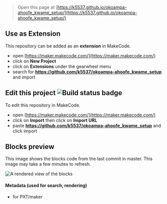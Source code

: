 
> Open this page at [https://k5537.github.io/okoampa-ahoofe_kwame_setup/](https://k5537.github.io/okoampa-ahoofe_kwame_setup/)

## Use as Extension

This repository can be added as an **extension** in MakeCode.

* open [https://maker.makecode.com/](https://maker.makecode.com/)
* click on **New Project**
* click on **Extensions** under the gearwheel menu
* search for **https://github.com/k5537/okoampa-ahoofe_kwame_setup** and import

## Edit this project ![Build status badge](https://github.com/k5537/okoampa-ahoofe_kwame_setup/workflows/MakeCode/badge.svg)

To edit this repository in MakeCode.

* open [https://maker.makecode.com/](https://maker.makecode.com/)
* click on **Import** then click on **Import URL**
* paste **https://github.com/k5537/okoampa-ahoofe_kwame_setup** and click import

## Blocks preview

This image shows the blocks code from the last commit in master.
This image may take a few minutes to refresh.

![A rendered view of the blocks](https://github.com/k5537/okoampa-ahoofe_kwame_setup/raw/master/.github/makecode/blocks.png)

#### Metadata (used for search, rendering)

* for PXT/maker
<script src="https://makecode.com/gh-pages-embed.js"></script><script>makeCodeRender("{{ site.makecode.home_url }}", "{{ site.github.owner_name }}/{{ site.github.repository_name }}");</script>

